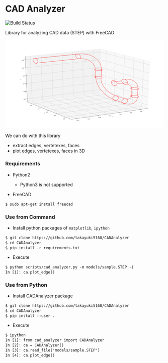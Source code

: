 CAD Analyzer
============

[![Build Status](https://travis-ci.org/takayuki5168/CADAnalyzer.svg?branch=master)](https://travis-ci.com/takayuki5168/CADAnalyzer/)

Library for analyzing CAD data (STEP) with FreeCAD

![sample1](https://github.com/takayuki5168/CADAnalyzer/blob/master/figs/sample1.png)

We can do with this library
- extract edges, vertetexes, faces
- plot edges, vertetexes, faces in 3D

### Requirements
- Python2
    - Python3 is not supported
    
- FreeCAD
```
$ sudo apt-get install freecad
```

### Use from Command
- Install python packages of `matplotlib`, `ipython`
```
$ git clone https://github.com/takayuki5168/CADAnalyzer
$ cd CADAnalyzer
$ pip install -r requirements.txt
```
- Execute
```
$ python scripts/cad_analyzer.py -m models/sample.STEP -i
In [1]: ca.plot_edge()
```

### Use from Python
- Install CADAnalyzer package
```
$ git clone https://github.com/takayuki5168/CADAnalyzer
$ cd CADAnalyzer
$ pip install --user .
```

- Execute
```
$ ipython
In [1]: from cad_analyzer import CADAnalyzer
In [2]: ca = CADAnalyzer()
In [3]: ca.read_file("models/sample.STEP")
In [4]: ca.plot_edge()